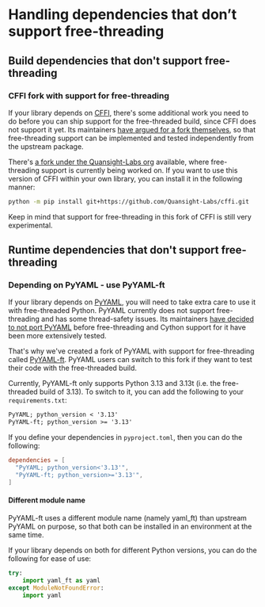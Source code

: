 # Handling dependencies that don’t support free-threading

## Build dependencies that don't support free-threading

### CFFI fork with support for free-threading

If your library depends on [CFFI](https://github.com/python-cffi/cffi), there's
some additional work you need to do before you can ship support for the free-threaded
build, since CFFI does not support it yet. Its maintainers [have argued for a
fork themselves](https://github.com/python-cffi/cffi/pull/143#issuecomment-2580781899),
so that free-threading support can be implemented and tested independently
from the upstream package.

There's [a fork under the Quansight-Labs org](https://github.com/Quansight-Labs/cffi)
available, where free-threading support is currently being worked on. If you want to
use this version of CFFI within your own library, you can install it in the
following manner:

```bash
python -m pip install git+https://github.com/Quansight-Labs/cffi.git
```

Keep in mind that support for free-threading in this fork of CFFI is still very
experimental.

## Runtime dependencies that don't support free-threading

### Depending on PyYAML - use PyYAML-ft

If your library depends on [PyYAML](https::/github.com/yaml/pyyaml), you will need
to take extra care to use it with free-threaded Python. PyYAML currently does not
support free-threading and has some thread-safety issues. Its maintainers [have
decided to not port PyYAML](https://github.com/yaml/pyyaml/pull/830#issuecomment-2342475334)
before free-threading and Cython support for it have been more extensively tested.

That's why we've created a fork of PyYAML with support for free-threading called
[PyYAML-ft](https://github.com/Quansight-Labs/pyyaml-ft). PyYAML users can
switch to this fork if they want to test their code with the free-threaded build.

Currently, PyYAML-ft only supports Python 3.13 and 3.13t (i.e. the free-threaded
build of 3.13). To switch to it, you can add the following to your `requirements.txt`:

```requirements.txt
PyYAML; python_version < '3.13'
PyYAML-ft; python_version >= '3.13'
```

If you define your dependencies in `pyproject.toml`, then you can do the following:

```toml
dependencies = [
  "PyYAML; python_version<'3.13'",
  "PyYAML-ft; python_version>='3.13'",
]
```

#### Different module name

PyYAML-ft uses a different module name (namely yaml_ft) than upstream PyYAML on
purpose, so that both can be installed in an environment at the same time.

If your library depends on both for different Python versions, you can do the
following for ease of use:

```python
try:
    import yaml_ft as yaml
except ModuleNotFoundError:
    import yaml
```
